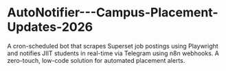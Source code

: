 # AutoNotifier---Campus-Placement-Updates-2026
A cron-scheduled bot that scrapes Superset job postings using Playwright and notifies JIIT students in real-time via Telegram using n8n webhooks. A zero-touch, low-code solution for automated placement alerts.
